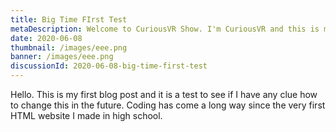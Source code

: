 ```yaml
---
title: Big Time FIrst Test
metaDescription: Welcome to CuriousVR Show. I'm CuriousVR and this is my show.
date: 2020-06-08
thumbnail: /images/eee.png
banner: /images/eee.png
discussionId: 2020-06-08-big-time-first-test
---
```


Hello. This is my first blog post and it is a test to see if I have any clue how to change this in the future. Coding has come a long way since the very first HTML website I made in high school.